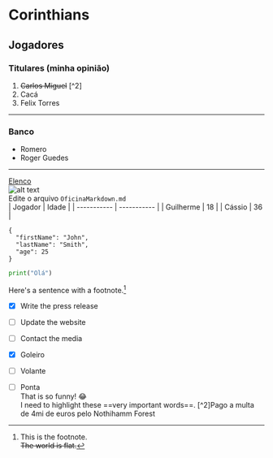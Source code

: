 # Corinthians 
## Jogadores 
### Titulares (**minha opinião**)
1. ~~Carlos Miguel~~ [^2]
2. Cacá
3. Felix Torres
---
### Banco
- Romero
- Roger Guedes<br>
---
[Elenco](https://www.corinthians.com.br/futebol/profissional/elenco)<br>
![alt text](https://cdn.meutimao.com.br/fotos-do-corinthians/w941/2022/07/10/elenco_do_corinthians_antes_da_bola_rolar_9af8.jpg)<br>
Edite o arquivo `OficinaMarkdown.md`<br>
| Jogador | Idade |
| ----------- | ----------- |
| Guilherme | 18 |
| Cássio | 36 |
```
{
  "firstName": "John",
  "lastName": "Smith",
  "age": 25
}
```

```python
print("Olá")
```
Here's a sentence with a footnote.[^1]

[^1]: This is the footnote.<br>
~~The world is flat.~~
- [x] Write the press release
- [ ] Update the website
- [ ] Contact the media

- [x] Goleiro
- [ ] Volante
- [ ] Ponta <br>
That is so funny! :joy:<br>
I need to highlight these ==very important words==.
[^2]Pago a multa de 4mi de euros pelo Nothihamm Forest